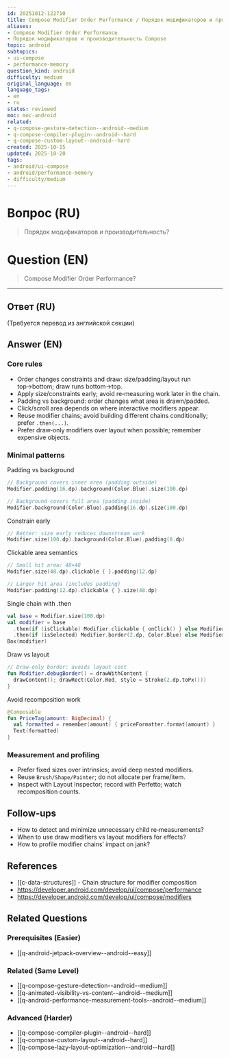 ```yaml
---
id: 20251012-122710
title: Compose Modifier Order Performance / Порядок модификаторов и производительность
aliases:
- Compose Modifier Order Performance
- Порядок модификаторов и производительность Compose
topic: android
subtopics:
- ui-compose
- performance-memory
question_kind: android
difficulty: medium
original_language: en
language_tags:
- en
- ru
status: reviewed
moc: moc-android
related:
- q-compose-gesture-detection--android--medium
- q-compose-compiler-plugin--android--hard
- q-compose-custom-layout--android--hard
created: 2025-10-15
updated: 2025-10-20
tags:
- android/ui-compose
- android/performance-memory
- difficulty/medium
---
```


# Вопрос (RU)
> Порядок модификаторов и производительность?

# Question (EN)
> Compose Modifier Order Performance?

---

## Ответ (RU)

(Требуется перевод из английской секции)

## Answer (EN)

### Core rules
- Order changes constraints and draw: size/padding/layout run top→bottom; draw runs bottom→top.
- Apply size/constraints early; avoid re‑measuring work later in the chain.
- Padding vs background: order changes what area is drawn/padded.
- Click/scroll area depends on where interactive modifiers appear.
- Reuse modifier chains; avoid building different chains conditionally; prefer `.then(...)`.
- Prefer draw‑only modifiers over layout when possible; remember expensive objects.

### Minimal patterns

Padding vs background
```kotlin
// Background covers inner area (padding outside)
Modifier.padding(16.dp).background(Color.Blue).size(100.dp)

// Background covers full area (padding inside)
Modifier.background(Color.Blue).padding(16.dp).size(100.dp)
```

Constrain early
```kotlin
// Better: size early reduces downstream work
Modifier.size(100.dp).background(Color.Blue).padding(8.dp)
```

Clickable area semantics
```kotlin
// Small hit area: 48×48
Modifier.size(48.dp).clickable { }.padding(12.dp)

// Larger hit area (includes padding)
Modifier.padding(12.dp).clickable { }.size(48.dp)
```

Single chain with .then
```kotlin
val base = Modifier.size(100.dp)
val modifier = base
  .then(if (isClickable) Modifier.clickable { onClick() } else Modifier)
  .then(if (isSelected) Modifier.border(2.dp, Color.Blue) else Modifier)
Box(modifier)
```

Draw vs layout
```kotlin
// Draw‑only border: avoids layout cost
fun Modifier.debugBorder() = drawWithContent {
  drawContent(); drawRect(Color.Red, style = Stroke(2.dp.toPx()))
}
```

Avoid recomposition work
```kotlin
@Composable
fun PriceTag(amount: BigDecimal) {
  val formatted = remember(amount) { priceFormatter.format(amount) }
  Text(formatted)
}
```

### Measurement and profiling
- Prefer fixed sizes over intrinsics; avoid deep nested modifiers.
- Reuse `Brush/Shape/Painter`; do not allocate per frame/item.
- Inspect with Layout Inspector; record with Perfetto; watch recomposition counts.

## Follow-ups
- How to detect and minimize unnecessary child re‑measurements?
- When to use draw modifiers vs layout modifiers for effects?
- How to profile modifier chains’ impact on jank?

## References
- [[c-data-structures]] - Chain structure for modifier composition
- https://developer.android.com/develop/ui/compose/performance
- https://developer.android.com/develop/ui/compose/modifiers

## Related Questions

### Prerequisites (Easier)
- [[q-android-jetpack-overview--android--easy]]

### Related (Same Level)
- [[q-compose-gesture-detection--android--medium]]
- [[q-animated-visibility-vs-content--android--medium]]
- [[q-android-performance-measurement-tools--android--medium]]

### Advanced (Harder)
- [[q-compose-compiler-plugin--android--hard]]
- [[q-compose-custom-layout--android--hard]]
- [[q-compose-lazy-layout-optimization--android--hard]]
